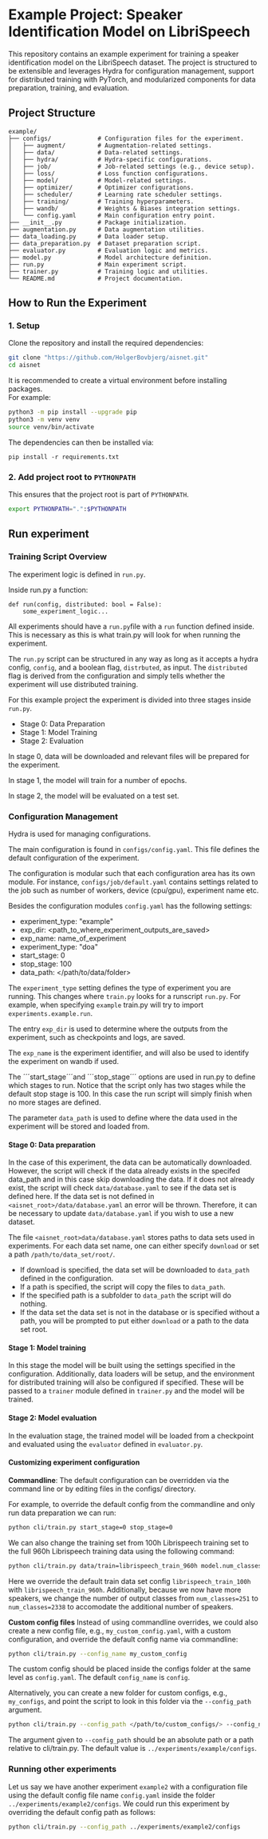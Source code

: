 # Example Project: Speaker Identification Model on LibriSpeech

This repository contains an example experiment for training a speaker identification model on the LibriSpeech dataset. 
The project is structured to be extensible and leverages Hydra for configuration management, support for distributed training with PyTorch, and modularized components for data preparation, training, and evaluation.

## Project Structure
```
example/
├── configs/             # Configuration files for the experiment.
│   ├── augment/         # Augmentation-related settings.
│   ├── data/            # Data-related settings.
│   ├── hydra/           # Hydra-specific configurations.
│   ├── job/             # Job-related settings (e.g., device setup).
│   ├── loss/            # Loss function configurations.
│   ├── model/           # Model-related settings.
│   ├── optimizer/       # Optimizer configurations.
│   ├── scheduler/       # Learning rate scheduler settings.
│   ├── training/        # Training hyperparameters.
│   ├── wandb/           # Weights & Biases integration settings.
│   └── config.yaml      # Main configuration entry point.
├── __init__.py          # Package initialization.
├── augmentation.py      # Data augmentation utilities.
├── data_loading.py      # Data loader setup.
├── data_preparation.py  # Dataset preparation script.
├── evaluator.py         # Evaluation logic and metrics.
├── model.py             # Model architecture definition.
├── run.py               # Main experiment script.
├── trainer.py           # Training logic and utilities.
└── README.md            # Project documentation.
```

## How to Run the Experiment
### 1. Setup
Clone the repository and install the required dependencies:
```bash
git clone "https://github.com/HolgerBovbjerg/aisnet.git"
cd aisnet
```

It is recommended to create a virtual environment before installing packages.  
For example:
```bash
python3 -m pip install --upgrade pip
python3 -m venv venv
source venv/bin/activate
```
The dependencies can then be installed via:
```
pip install -r requirements.txt
```

### 2. Add project root to ```PYTHONPATH```

This ensures that the project root is part of ```PYTHONPATH```.
```bash
export PYTHONPATH=".":$PYTHONPATH 
```

## Run experiment

### Training Script Overview

The experiment logic is defined in ```run.py```.

Inside run.py a function:
```
def run(config, distributed: bool = False):
    some_experiment_logic...
```

All experiments should have a ```run.py```file with a ```run``` function defined inside.
This is necessary as this is what train.py will look for when running the experiment. 

The ```run.py``` script can be structured in any way as long as it accepts a hydra config, ```config```, and a boolean flag, ```distrbuted```, as input.
The ```distributed``` flag is derived from the configuration and simply tells whether the experiment will use distributed training.

For this example project the experiment is divided into three stages inside ```run.py```.
- Stage 0: Data Preparation 
- Stage 1: Model Training 
- Stage 2: Evaluation

In stage 0, data will be downloaded and relevant files will be prepared for the experiment.

In stage 1, the model will train for a number of epochs.

In stage 2, the model will be evaluated on a test set.

### Configuration Management
Hydra is used for managing configurations.

The main configuration is found in ```configs/config.yaml```.
This file defines the default configuration of the experiment.

The configuration is modular such that each configuration area has its own module.
For instance, ```configs/job/default.yaml``` contains settings related to the job such as number of workers, device (cpu/gpu), experiment name etc.

Besides the configuration modules ```config.yaml``` has the following settings:
* experiment_type: "example"
* exp_dir: <path_to_where_experiment_outputs_are_saved>
* exp_name: name_of_experiment
* experiment_type: "doa"
* start_stage: 0 
* stop_stage: 100 
* data_path: </path/to/data/folder>

The ```experiment_type``` setting defines the type of experiment you are running.
This changes where ```train.py``` looks for a runscript ```run.py```.
For example, when specifying ```example``` train.py will try to import ```experiments.example.run```.

The entry ```exp_dir``` is used to determine where the outputs from the experiment, 
such as checkpoints and logs, are saved.

The ```exp_name``` is the experiment identifier, and will also be used to identify the experiment on wandb if used.

The ´´´start_stage´´´and ´´´stop_stage´´´ options are used in run.py to define which stages to run.
Notice that the script only has two stages while the default stop stage is 100.
In this case the run script will simply finish when no more stages are defined.

The parameter ```data_path``` is used to define where the data used in the experiment will be stored and loaded from.

#### Stage 0: Data preparation
In the case of this experiment, the data can be automatically downloaded. 
However, the script will check if the data already exists in the specifed data_path and in this case skip downloading the data.
If it does not already exist, the script will check ```data/database.yaml``` to see if the data set is defined here. 
If the data set is not defined in ```<aisnet_root>/data/database.yaml``` an error will be thrown.
Therefore, it can be necessary to update ```data/database.yaml``` if you wish to use a new dataset.

The file ```<aisnet_root>data/database.yaml``` stores paths to data sets used in experiments.
For each data set name, one can either specify ```download``` or set a path ```/path/to/data_set/root/```.
* If download is specified, the data set will be downloaded to ```data_path``` defined in the configuration.
* If a path is specified, the script will copy the files to ```data_path```. 
* If the specified path is a subfolder to ```data_path``` the script will do nothing.
* If the data set the data set is not in the database or is specified without a path, you will be prompted to put either ```download``` or a path to the data set root.

#### Stage 1: Model training
In this stage the model will be built using the settings specified in the configuration.
Additionally, data loaders will be setup, and the environment for distributed training will also be configured if specified.
These will be passed to a ```trainer``` module defined in ```trainer.py``` and the model will be trained.

#### Stage 2: Model evaluation
In the evaluation stage, the trained model will be loaded from a checkpoint and evaluated using the ```evaluator``` defined in ```evaluator.py```.

#### Customizing experiment configuration
**Commandline**: 
The default configuration can be overridden via the command line or by editing files in the configs/ directory.

For example, to override the default config from the commandline and only run data preparation we can run:
```bash
python cli/train.py start_stage=0 stop_stage=0
```

We can also change the training set from 100h Librispeech training set to the full 960h Librispeech training data using the following command:
```bash
python cli/train.py data/train=librispeech_train_960h model.num_classes=2338
```

Here we override the default train data set config ```librispeech_train_100h``` with ```librispeech_train_960h```.
Additionally, because we now have more speakers, we change the number of output classes from ```num_classes=251``` to ```num_classes=2338``` to accomodate the additional number of speakers.

**Custom config files**
Instead of using commandline overrides, we could also create a new config file, e.g., ```my_custom_config.yaml```, with a custom configuration, and override the default config name via commandline:
```bash
python cli/train.py --config_name my_custom_config
```
The custom config should be placed inside the configs folder at the same level as ```config.yaml```.
The default ```config_name``` is ```config```.  

Alternatively, you can create a new folder for custom configs, e.g., ```my_configs```, and point the script to look in this folder via the ```--config_path``` argument.
```bash
python cli/train.py --config_path </path/to/custom_configs/> --config_name my_custom_config.yaml
```

The argument given to ```--config_path``` should be an absolute path or a path relative to cli/train.py. 
The default value is ```../experiments/example/configs```.

### Running other experiments
Let us say we have another experiment ```example2``` with a configuration file using the default config file name ```config.yaml``` inside the folder ```../experiments/example2/configs```.
We could run this experiment by overriding the default config path as follows:

```bash
python cli/train.py --config_path ../experiments/example2/configs
```


